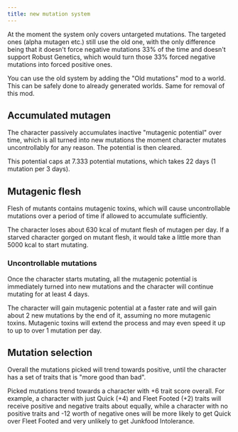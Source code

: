 ```yaml
---
title: new mutation system
---
```


At the moment the system only covers untargeted mutations. The targeted ones (alpha mutagen etc.)
still use the old one, with the only difference being that it doesn't force negative mutations 33%
of the time and doesn't support Robust Genetics, which would turn those 33% forced negative
mutations into forced positive ones.

You can use the old system by adding the "Old mutations" mod to a world. This can be safely done to
already generated worlds. Same for removal of this mod.

## Accumulated mutagen

The character passively accumulates inactive "mutagenic potential" over time, which is all turned
into new mutations the moment character mutates uncontrollably for any reason. The potential is then
cleared.

This potential caps at 7.333 potential mutations, which takes 22 days (1 mutation per 3 days).

## Mutagenic flesh

Flesh of mutants contains mutagenic toxins, which will cause uncontrollable mutations over a period
of time if allowed to accumulate sufficiently.

The character loses about 630 kcal of mutant flesh of mutagen per day. If a starved character gorged
on mutant flesh, it would take a little more than 5000 kcal to start mutating.

### Uncontrollable mutations

Once the character starts mutating, all the mutagenic potential is immediately turned into new
mutations and the character will continue mutating for at least 4 days.

The character will gain mutagenic potential at a faster rate and will gain about 2 new mutations by
the end of it, assuming no more mutagenic toxins. Mutagenic toxins will extend the process and may
even speed it up to up to over 1 mutation per day.

## Mutation selection

Overall the mutations picked will trend towards positive, until the character has a set of traits
that is "more good than bad".

Picked mutations trend towards a character with +6 trait score overall. For example, a character
with just Quick (+4) and Fleet Footed (+2) traits will receive positive and negative traits about
equally, while a character with no positive traits and -12 worth of negative ones will be more
likely to get Quick over Fleet Footed and very unlikely to get Junkfood Intolerance.

